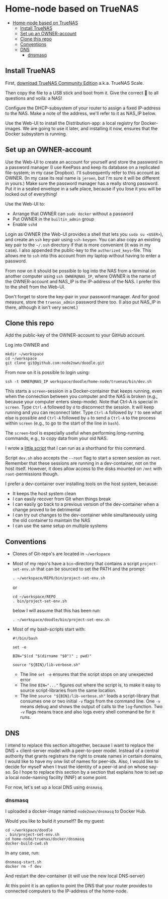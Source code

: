 # Home-node based on TrueNAS

<!-- TOC -->
* [Home-node based on TrueNAS](#home-node-based-on-truenas)
  * [Install TrueNAS](#install-truenas)
  * [Set up an OWNER-account](#set-up-an-owner-account)
  * [Clone this repo](#clone-this-repo)
  * [Conventions](#conventions)
  * [DNS](#dns)
    * [dnsmasq](#dnsmasq)
<!-- TOC -->

## Install TrueNAS

First, [download TrueNAS Community Edition](https://www.truenas.com/truenas-community-edition/) a.k.a. TrueNAS Scale.

Then copy the file to a USB stick and boot from it. Give the correct :slightly_smiling_face: to all questions and voilà: a NAS!

Configure the DHCP-subsystem of your router to assign a fixed IP-address to the NAS. Make a note of the address, we'll refer to it as NAS_IP below.

Use the Web-UI to install the Distribution-app: a local registry for Docker-images. We are going to use it later, and installing it now, ensures that the Docker subsystem is running.

## Set up an OWNER-account

Use the Web-UI to create an account for yourself and store the password in a password manager (I use KeePass and keep its database on a replicated file-system; in my case Dropbox). I'll subsequently refer to this account as OWNER. (In my case its real name is `jeroen`, but I'm sure it will be different in yours.) Make sure the password manager has a really strong password. Put it in a sealed envelope in a safe place, because if you lose it you will be locked out of everything!

Use the Web-UI to:
* Arrange that OWNER can `sudo docker` without a password
* Put OWNER in the `builtin_admin` group
* Enable `sshd`

Login as OWNER (the Web-UI provides a shell that lets you `sudo su <USER>`), and create an `ssh` key-pair using `ssh-keygen`. You can also copy an existing key pair to the `~/.ssh` directory if that is more convenient (it was in my case). I also appended the public-key to the `authorized_keys`-file. This allows me to `ssh` into this account from my laptop without having to enter a password.

From now on it should be possible to log into the NAS from a terminal on another computer using `ssh OWNER@NAS_IP`,
where OWNER is the name of the OWNER-account and NAS_IP is the IP-address of the NAS. I prefer this to the shell from the Web-UI.

Don't forget to store the key-pair in your password manager. And for good measure, store the `truenas_admin` password there too. (I also put NAS_IP in there, although it isn't very secret.)

## Clone this repo

Add the public-key of the OWNER-account to your GitHub account.

Log into OWNER and
```shell
mkdir ~/workspace
cd ~/workspace
git clone git@github.com:node2own/doodle.git
```

From now on it is possible to login using:
```shell
ssh -t OWNER@NAS_IP workspace/doodle/home-node/truenas/bin/dev.sh
```
This starts a `screen`-session in a Docker-container that keeps running, even when the connection between you computer and the NAS is broken (e.g., because your computer enters sleep-mode). Note that Ctrl-A is special in `screen`. Type `Ctrl-A` followed by `d` to disconnect the session. It will keep running and you can reconnect later. Type `Ctrl-A` followed by `?` to see what else is possible and `Ctrl-A` followed by `a` to send a `Ctrl-A` to the process within `screen` (e.g., to go to the start of the line in `bash`).

The `screen`-tool is especially useful when performing long-running commands, e.g., to copy data from your old NAS.

I wrote a [little script](https://github.com/jeroenvanmaanen/scripts/blob/master/miranda.sh) that I can run as a shorthand for this command.

Script `dev.sh` also accepts the `--root` flag to start a screen session as `root`. Remember that these sessions are running in a dev-container, not on the host itself. However, it does allow access to the disks mounted on `/mnt` with `root`-permissions though.

I prefer a dev-container over installing tools on the host system, because:

* It keeps the host system clean
* I can easily recover from Git when things break
* I can easily go back to a previous version of the dev-container when a change proved to be detrimental
* I can try out changes to the dev-container while simultaneously using the old container to maintain the NAS
* I can use the same setup on multiple systems

## Conventions

* Clones of Git-repo's are located in `~/workspace`
* Most of my repo's have a `bin`-directory that contains a script `project-set-env.sh` that can be sourced to set the PATH and the prompt:

      . ~/workspace/REPO/bin/project-set-env.sh

  or

      cd ~/workspace/REPO 
      . bin/project-set-env.sh

  below I will assume that this has been run:

      . ~/workspace/doodle/bin/project-set-env.sh

* Most of my bash-scripts start with:

      #!/bin/bash

      set -e

      BIN="$(cd "$(dirname "$0")" ; pwd)"

      source "${BIN}/lib-verbose.sh"

  * The line `set -e` ensures that the script stops on any unexpected error
  * The line `BIN="..."` figures out where the script is, to make it easy to source script-libraries from the same location.
  * The line `source "${BIN}/lib-verbose.sh"` loads a script-library that consumes one or two initial `-v` flags from the command line. One `-v` means debug and shows the output of calls to the `log`-function. Two `-v` flags means trace and also logs every shell command be for it runs.

## DNS

I intend to replace this section altogether, because I want to replace the DNS + client-server model with a peer-to-peer model. Instead of a central authority that grants registrars the right to create names in certain domains, I would like to have my onw list of names for peer-ids. Also, I would like to decide for myself when I trust the identity of a peer-id and on whose say-so. So I hope to replace this section by a section that explains how to set up a local node-naming facility (NNF) at some point.

For now, let's set up a local DNS using `dnsmasq`.

### dnsmasq

I uploaded a docker-image named `node2own/dnsmasq` to Docker Hub.

Would you like to build it yourself? Be my guest:

```shell
cd ~/workspace/doodle
. bin/project-set-env.sh
cd home-node/truenas/docker/dnsmasq
docker-build-cwd.sh
```

In any case, run:

```shell
dnsmasq-start.sh
docker rm -f dev
```

And restart the dev-container (it will use the new local DNS-server)

At this point it is an option to point the DNS that your router provides to connected computers to the IP-address of the home-node.

